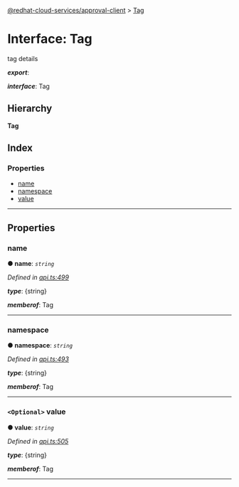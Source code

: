 [@redhat-cloud-services/approval-client](../README.md) > [Tag](../interfaces/tag.md)

# Interface: Tag

tag details

*__export__*: 

*__interface__*: Tag

## Hierarchy

**Tag**

## Index

### Properties

* [name](tag.md#name)
* [namespace](tag.md#namespace)
* [value](tag.md#value)

---

## Properties

<a id="name"></a>

###  name

**● name**: *`string`*

*Defined in [api.ts:499](https://github.com/RedHatInsights/javascript-clients/blob/master/packages/approval/api.ts#L499)*

*__type__*: {string}

*__memberof__*: Tag

___
<a id="namespace"></a>

###  namespace

**● namespace**: *`string`*

*Defined in [api.ts:493](https://github.com/RedHatInsights/javascript-clients/blob/master/packages/approval/api.ts#L493)*

*__type__*: {string}

*__memberof__*: Tag

___
<a id="value"></a>

### `<Optional>` value

**● value**: *`string`*

*Defined in [api.ts:505](https://github.com/RedHatInsights/javascript-clients/blob/master/packages/approval/api.ts#L505)*

*__type__*: {string}

*__memberof__*: Tag

___

